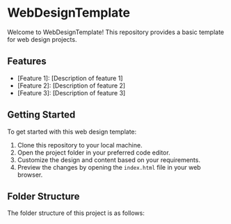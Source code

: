 # WebDesignTemplate

Welcome to WebDesignTemplate! This repository provides a basic template for web design projects.

## Features

- [Feature 1]: [Description of feature 1]
- [Feature 2]: [Description of feature 2]
- [Feature 3]: [Description of feature 3]

## Getting Started

To get started with this web design template:
1. Clone this repository to your local machine.
2. Open the project folder in your preferred code editor.
3. Customize the design and content based on your requirements.
4. Preview the changes by opening the `index.html` file in your web browser.

## Folder Structure

The folder structure of this project is as follows:
